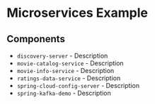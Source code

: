 # Microservices Example

## Components
- `discovery-server` - Description
- `movie-catalog-service` - Description
- `movie-info-service` - Description
- `ratings-data-service` - Description
- `spring-cloud-config-server` - Description
- `spring-kafka-demo` - Description

